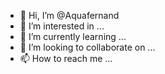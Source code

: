 - 👋 Hi, I’m @Aquafernand
- 👀 I’m interested in ...
- 🌱 I’m currently learning ...
- 💞️ I’m looking to collaborate on ...
- 📫 How to reach me ...

<!---
Aquafernand/Aquafernand is a ✨ special ✨ repository because its `README.md` (this file) appears on your GitHub profile.
You can click the Preview link to take a look at your changes.
--->
